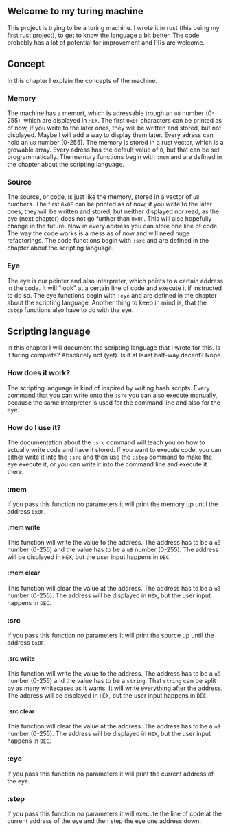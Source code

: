 ## Welcome to my turing machine
This project is trying to be a turing machine. I wrote it in rust (this being my first rust project), to get to know the language a bit better. The code probably has a lot of potential for improvement and PRs are welcome.

## Concept
In this chapter I explain the concepts of the machine.

### Memory
The machine has a memort, which is adressable trough an `u8` number (0-255), which are displayed in `HEX`. The first `0x0F` characters can be printed as of now, if you write to the later ones, they will be written and stored, but not displayed. Maybe I will add a way to display them later.
Every adress can hold an `u8` number (0-255). The memory is stored in a rust vector, which is a growable array. Every adress has the default value of `0`, but that can be set programmatically. The memory functions begin with `:mem` and are defined in the chapter about the scripting language.

### Source
The source, or code, is just like the memory, stored in a vector of `u8` numbers. The first `0x0F` can be printed as of now, if you write to the later ones, they will be written and stored, but neither displayed nor read, as the eye (next chapter) does not go further than `0x0F`. This will also hopefully change in the future. Now in every address you can store one line of code. The way the code works is a mess as of now and will need huge refactorings.
The code functions begin with `:src` and are defined in the chapter about the scripting language.

### Eye
The eye is our pointer and also interpreter, which points to a certain address in the code. It will "look" at a certain line of code and execute it if instructed to do so. The eye functions begin with `:eye` and are defined in the chapter about the scripting language. Another thing to keep in mind is, that the `:step` functions also have to do with the eye.

## Scripting language
In this chapter I will document the scripting language that I wrote for this. Is it turing complete? Absolutely not (yet). Is it at least half-way decent? Nope.

### How does it work?
The scripting language is kind of inspired by writing bash scripts. Every command that you can write onto the `:src` you can also execute manually, because the same interpreter is used for the command line and also for the eye.

### How do I use it?
The documentation about the `:src` command will teach you on how to actually write code and have it stored. If you want to execute code, you can either write it into the `:src` and then use the `:step` command to make the eye execute it, or you can write it into the command line and execute it there.

### :mem
If you pass this function no parameters it will print the memory up until the address `0x0F`.

#### :mem write <address> <value>
This function will write the value to the address. The address has to be a `u8` number (0-255) and the value has to be a `u8` number (0-255). The address will be displayed in `HEX`, but the user input happens in `DEC`.

#### :mem clear <address>
This function will clear the value at the address. The address has to be a `u8` number (0-255). The address will be displayed in `HEX`, but the user input happens in `DEC`.

### :src
If you pass this function no parameters it will print the source up until the address `0x0F`.

#### :src write <address> <value>
This function will write the value to the address. The address has to be a `u8` number (0-255) and the value has to be a `string`. That `string` can be split by as many whitecases as it wants. It will write everything after the address. The address will be displayed in `HEX`, but the user input happens in `DEC`.

#### :src clear <address>
This function will clear the value at the address. The address has to be a `u8` number (0-255). The address will be displayed in `HEX`, but the user input happens in `DEC`.

### :eye
If you pass this function no parameters it will print the current address of the eye.

### :step
If you pass this function no parameters it will execute the line of code at the current address of the eye and then step the eye one address down.
